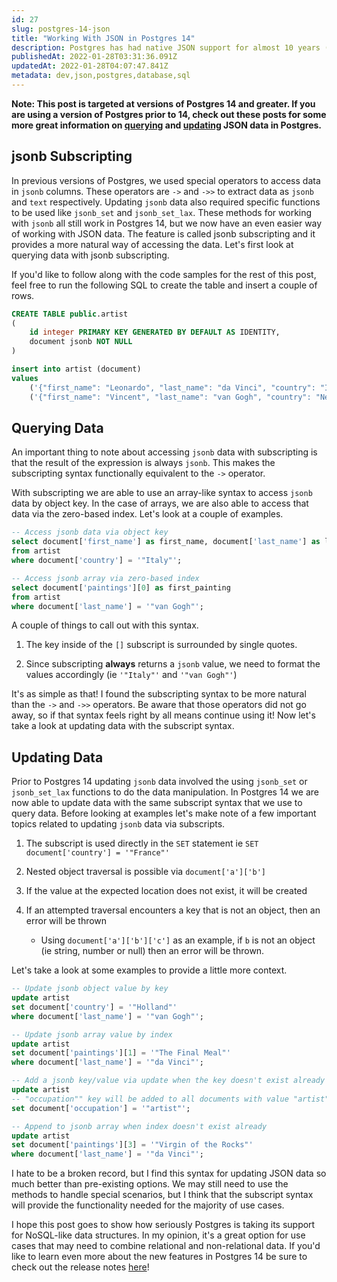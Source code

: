 ```yaml
---
id: 27
slug: postgres-14-json
title: "Working With JSON in Postgres 14"
description: Postgres has had native JSON support for almost 10 years (since version 9.2). In September 2021 Postgres 14 was released and it included some great features that improve our experience greatly when working with JSON data. In this post, we'll be diving into the new JSON features in Postgres 14 to see how we can leverage them in our day-to-day.
publishedAt: 2022-01-28T03:31:36.091Z
updatedAt: 2022-01-28T04:07:47.841Z
metadata: dev,json,postgres,database,sql
---
```

**Note: This post is targeted at versions of Postgres 14 and greater. If you are using a version of Postgres prior to 14, check out these posts for some more great information on [querying](https://aaronbos.dev/posts/query-postgresql-json) and [updating](https://aaronbos.dev/posts/update-json-postgresql) JSON data in Postgres.**

## jsonb Subscripting

In previous versions of Postgres, we used special operators to access data in `jsonb` columns. These operators are `->` and `->>` to extract data as `jsonb` and `text` respectively. Updating `jsonb` data also required specific functions to be used like `jsonb_set` and `jsonb_set_lax`. These methods for working with `jsonb` all still work in Postgres 14, but we now have an even easier way of working with JSON data. The feature is called jsonb subscripting and it provides a more natural way of accessing the data. Let's first look at querying data with jsonb subscripting.

If you'd like to follow along with the code samples for the rest of this post, feel free to run the following SQL to create the table and insert a couple of rows.

```sql
CREATE TABLE public.artist
(
    id integer PRIMARY KEY GENERATED BY DEFAULT AS IDENTITY,
    document jsonb NOT NULL
)

insert into artist (document)
values 
    ('{"first_name": "Leonardo", "last_name": "da Vinci", "country": "Italy", "paintings": ["The Vitruvian Man", "The Last Supper", "Mona Lisa"]}'),
    ('{"first_name": "Vincent", "last_name": "van Gogh", "country": "Netherlands", "paintings": ["Sunflowers", "The Starry Night"]}');
```

## Querying Data

An important thing to note about accessing `jsonb` data with subscripting is that the result of the expression is always `jsonb`. This makes the subscripting syntax functionally equivalent to the `->` operator.

With subscripting we are able to use an array-like syntax to access `jsonb` data by object key. In the case of arrays, we are also able to access that data via the zero-based index. Let's look at a couple of examples.

```sql
-- Access jsonb data via object key
select document['first_name'] as first_name, document['last_name'] as last_name
from artist
where document['country'] = '"Italy"';

-- Access jsonb array via zero-based index
select document['paintings'][0] as first_painting
from artist
where document['last_name'] = '"van Gogh"';
```

A couple of things to call out with this syntax.

1. The key inside of the `[]` subscript is surrounded by single quotes.

2. Since subscripting **always** returns a `jsonb` value, we need to format the values accordingly (ie `'"Italy"'` and `'"van Gogh"'`)

It's as simple as that! I found the subscripting syntax to be more natural than the `->` and `->>` operators. Be aware that those operators did not go away, so if that syntax feels right by all means continue using it! Now let's take a look at updating data with the subscript syntax.

## Updating Data

Prior to Postgres 14 updating `jsonb` data involved the using `jsonb_set` or `jsonb_set_lax` functions to do the data manipulation. In Postgres 14 we are now able to update data with the same subscript syntax that we use to query data. Before looking at examples let's make note of a few important topics related to updating `jsonb` data via subscripts.

1. The subscript is used directly in the `SET` statement ie `SET document['country'] = '"France"'`
  
2. Nested object traversal is possible via `document['a']['b']`
  
3. If the value at the expected location does not exist, it will be created
  
4. If an attempted traversal encounters a key that is not an object, then an error will be thrown

    - Using `document['a']['b']['c']` as an example, if `b` is not an object (ie string, number or null) then an error will be thrown.
    

Let's take a look at some examples to provide a little more context.

```sql
-- Update jsonb object value by key
update artist
set document['country'] = '"Holland"'
where document['last_name'] = '"van Gogh"';

-- Update jsonb array value by index
update artist
set document['paintings'][1] = '"The Final Meal"'
where document['last_name'] = '"da Vinci"';

-- Add a jsonb key/value via update when the key doesn't exist already
update artist
-- "occupation"" key will be added to all documents with value "artist"
set document['occupation'] = '"artist"';

-- Append to jsonb array when index doesn't exist already
update artist
set document['paintings'][3] = '"Virgin of the Rocks"'
where document['last_name'] = '"da Vinci"';
```

I hate to be a broken record, but I find this syntax for updating JSON data so much better than pre-existing options. We may still need to use the methods to handle special scenarios, but I think that the subscript syntax will provide the functionality needed for the majority of use cases.

I hope this post goes to show how seriously Postgres is taking its support for NoSQL-like data structures. In my opinion, it's a great option for use cases that may need to combine relational and non-relational data. If you'd like to learn even more about the new features in Postgres 14 be sure to check out the release notes [here](https://www.postgresql.org/about/news/postgresql-14-released-2318/)!